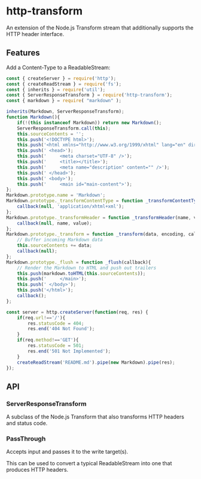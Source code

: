 # http-transform

An extension of the Node.js Transform stream that additionally supports the HTTP header interface.


## Features

Add a Content-Type to a ReadableStream:

```javascript
const { createServer } = require('http');
const { createReadStream } = require('fs');
const { inherits } = require('util');
const { ServerResponseTransform } = require('http-transform');
const { markdown } = require( "markdown" );

inherits(Markdown, ServerResponseTransform);
function Markdown(){
	if(!(this instanceof Markdown)) return new Markdown();
	ServerResponseTransform.call(this);
	this.sourceContents = '';
	this.push('<!DOCTYPE html>');
	this.push('<html xmlns="http://www.w3.org/1999/xhtml" lang="en" dir="ltr">');
	this.push('	<head>');
	this.push('		<meta charset="UTF-8" />');
	this.push('		<title></title>');
	this.push('		<meta name="description" content="" />');
	this.push('	</head>');
	this.push('	<body>');
	this.push('		<main id="main-content">');
};
Markdown.prototype.name = 'Markdown';
Markdown.prototype._transformContentType = function _transformContentType(value, callback){
	callback(null, 'application/xhtml+xml');
};
Markdown.prototype._transformHeader = function _transformHeader(name, value, callback){
	callback(null, name, value);
};
Markdown.prototype._transform = function _transform(data, encoding, callback){
	// Buffer incoming Markdown data
	this.sourceContents += data;
	callback(null);
};
Markdown.prototype._flush = function _flush(callback){
	// Render the Markdown to HTML and push out trailers
	this.push(markdown.toHTML(this.sourceContents));
	this.push('		</main>');
	this.push('	</body>');
	this.push('</html>');
	callback();
};

const server = http.createServer(function(req, res) {
	if(req.url!=='/'){
		res.statusCode = 404;
		res.end('404 Not Found');
	}
	if(req.method!=='GET'){
		res.statusCode = 501;
		res.end('501 Not Implemented');
	}
	createReadStream('README.md').pipe(new Markdown).pipe(res);
});

```

## API

### ServerResponseTransform

A subclass of the Node.js Transform that also transforms HTTP headers and status code.

### PassThrough

Accepts input and passes it to the write target(s).

This can be used to convert a typical ReadableStream into one that produces HTTP headers.
